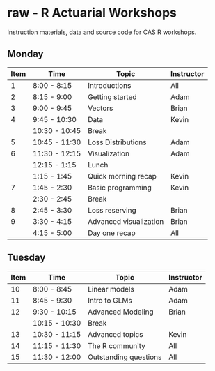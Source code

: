 raw - R Actuarial Workshops
=======

Instruction materials, data and source code for CAS R workshops. 

## Monday		

Item | Time          | Topic                  |	Instructor  
---- | ------------- | ---------------------- | ----------  
 1   | 8:00 - 8:15	 | Introductions	        | All  
 2   |  8:15 - 9:00  | Getting started        |	Adam
 3   | 9:00 - 9:45   |	Vectors	              | Brian
 4   | 9:45 - 10:30  |	Data                  |	Kevin
     | 10:30 - 10:45 |	Break	                |
 5   | 10:45 - 11:30 | Loss Distributions     | Adam
 6   | 11:30 - 12:15 | Visualization          | Adam
     | 12:15 - 1:15  | Lunch	                |
     | 1:15 - 1:45   | Quick morning recap    | Kevin
 7   | 1:45 - 2:30   | Basic programming      | Kevin
     | 2:30 - 2:45   | Break                  |
 8   | 2:45 - 3:30   | Loss reserving         | Brian
 9   | 3:30 - 4:15   | Advanced visualization |Brian
     | 4:15 - 5:00   | Day one recap          | All

## Tuesday		

Item | Time          | Topic                  |	Instructor  
---- | ------------- | ---------------------- | ----------  
10   |  8:00 - 8:45  |	Linear models         |	Adam
11   | 8:45 - 9:30   |	Intro to GLMs         |	Adam
12   |  9:30 - 10:15 |	Advanced Modeling     |	Brian
     | 10:15 - 10:30 |	Break 	              | 
13   | 10:30 - 11:15 |	Advanced topics       |	Kevin
14   | 11:15 - 11:30 |	The R community       |	All
15   | 11:30 - 12:00 |	Outstanding questions |	All
